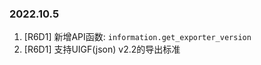 ### 2022.10.5

1. [R6D1] 新增API函数: `information.get_exporter_version`
2. [R6D1] 支持UIGF(json) v2.2的导出标准